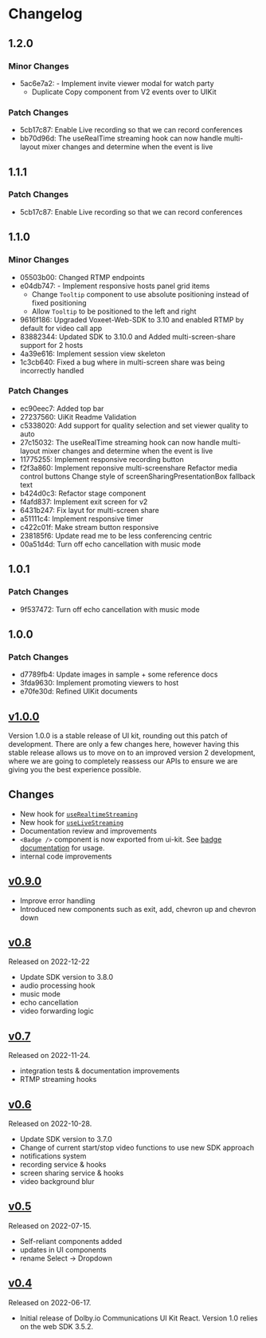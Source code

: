 # Changelog

## 1.2.0

### Minor Changes

- 5ac6e7a2: - Implement invite viewer modal for watch party
  - Duplicate Copy component from V2 events over to UIKit

### Patch Changes

- 5cb17c87: Enable Live recording so that we can record conferences
- bb70d96d: The useRealTime streaming hook can now handle multi-layout mixer changes and determine when the event is live

## 1.1.1

### Patch Changes

- 5cb17c87: Enable Live recording so that we can record conferences

## 1.1.0

### Minor Changes

- 05503b00: Changed RTMP endpoints
- e04db747: - Implement responsive hosts panel grid items
  - Change `Tooltip` component to use absolute positioning instead of fixed positioning
  - Allow `Tooltip` to be positioned to the left and right
- 9616f186: Upgraded Voxeet-Web-SDK to 3.10 and enabled RTMP by default for video call app
- 83882344: Updated SDK to 3.10.0 and Added multi-screen-share support for 2 hosts
- 4a39e616: Implement session view skeleton
- 1c3cb640: Fixed a bug where in multi-screen share was being incorrectly handled

### Patch Changes

- ec90eec7: Added top bar
- 27237560: UiKit Readme Validation
- c5338020: Add support for quality selection and set viewer quality to auto
- 27c15032: The useRealTime streaming hook can now handle multi-layout mixer changes and determine when the event is live
- 11775255: Implement responsive recording button
- f2f3a860: Implement reponsive multi-screenshare
  Refactor media control buttons
  Change style of screenSharingPresentationBox fallback text
- b424d0c3: Refactor stage component
- f4afd837: Implement exit screen for v2
- 6431b247: Fix layut for multi-screen share
- a51111c4: Implement responsive timer
- c422c01f: Make stream button responsive
- 238185f6: Update read me to be less conferencing centric
- 00a51d4d: Turn off echo cancellation with music mode

## 1.0.1

### Patch Changes

- 9f537472: Turn off echo cancellation with music mode

## 1.0.0

### Patch Changes

- d7789fb4: Update images in sample + some reference docs
- 3fda9630: Implement promoting viewers to host
- e70fe30d: Refined UIKit documents

## [v1.0.0](https://www.npmjs.com/package/@dolbyio/comms-uikit-react/v/1.0.0)

Version 1.0.0 is a stable release of UI kit, rounding out this patch of development. There are only a few changes here, however having this stable release allows us to move on to an improved version 2 development, where we are going to completely reassess our APIs to ensure we are giving you the best experience possible.

## Changes

- New hook for [`useRealtimeStreaming`](./documentation/hooks/useRealTimeStreaming.md)
- New hook for [`useLiveStreaming`](./documentation/hooks/useLiveStreaming.md)
- Documentation review and improvements
- `<Badge />` component is now exported from ui-kit. See [badge documentation](./documentation/components/Badge.md) for usage.
- internal code improvements

## [v0.9.0](https://www.npmjs.com/package/@dolbyio/comms-uikit-react/v/0.9.0)

- Improve error handling
- Introduced new components such as exit, add, chevron up and chevron down

## [v0.8](https://www.npmjs.com/package/@dolbyio/comms-uikit-react/v/0.8.0)

Released on 2022-12-22

- Update SDK version to 3.8.0
- audio processing hook
- music mode
- echo cancellation
- video forwarding logic

## [v0.7](https://www.npmjs.com/package/@dolbyio/comms-uikit-react/v/0.7.0)

Released on 2022-11-24.

- integration tests & documentation improvements
- RTMP streaming hooks

## [v0.6](https://www.npmjs.com/package/@dolbyio/comms-uikit-react/v/0.6.0)

Released on 2022-10-28.

- Update SDK version to 3.7.0
- Change of current start/stop video functions to use new SDK approach
- notifications system
- recording service & hooks
- screen sharing service & hooks
- video background blur

## [v0.5](https://www.npmjs.com/package/@dolbyio/comms-uikit-react/v/0.5.13)

Released on 2022-07-15.

- Self-reliant components added
- updates in UI components
- rename Select -> Dropdown

## [v0.4](https://www.npmjs.com/package/@dolbyio/comms-uikit-react/v/0.4.2)

Released on 2022-06-17.

- Initial release of Dolby.io Communications UI Kit React. Version 1.0 relies on the web SDK 3.5.2.
